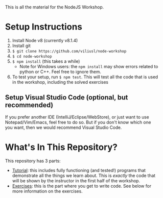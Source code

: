 This is all the material for the NodeJS Workshop.

# Setup Instructions
1. Install Node v8 (currently v8.1.4)
2. Install git
3. `$ git clone https://github.com/viliusl/node-workshop`
4. `$ cd node-workshop`
5. `$ npm install` (this takes a while)
   * Note for Windows users: the `npm install` may show errors related to python or C++. 
     Feel free to ignore them.
6. To test your setup, run `$ npm test`. This will test all the code
   that is used in the workshop, including the solved exercises

## Setup Visual Studio Code (optional, but recommended)
If you prefer another IDE (IntelliJ/Eclipse/WebStore), 
or just want to use Notepad/Vim/Emacs, feel free to do so. But
if you don't know which one you want, 
then we would recommend Visual Studio Code.

# What's In This Repository?
This repository has 3 parts:
* [Tutorial](01-tutorial-code/README.md): this includes fully functioning
  (and tested!) programs that demonstrate all the things we learn about. This is 
  _exactly_ the code that will be shown by the instructor in the first half
  of the workshop.
* [Exercises](02-exercises/README.md): this is the part where you get to write
  code. See below for more information on the exercises.
